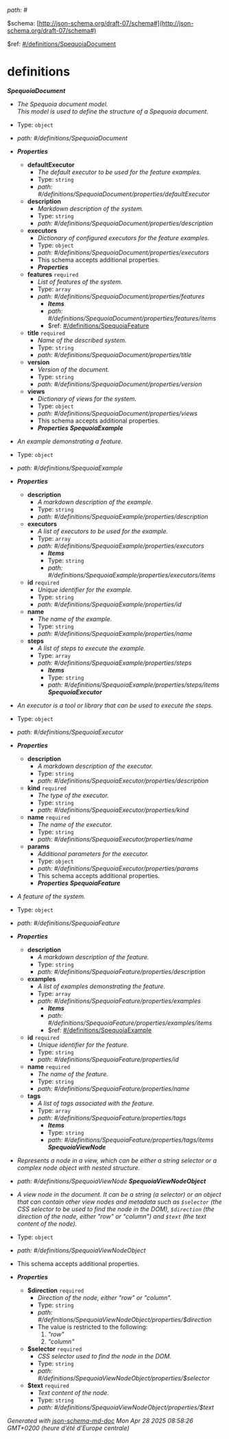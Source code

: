 *path: #*

&#36;schema: [http://json-schema.org/draft-07/schema#](http://json-schema.org/draft-07/schema#)

&#36;ref: [#/definitions/SpequoiaDocument](#/definitions/SpequoiaDocument)

# definitions

***SpequoiaDocument***

- *The Spequoia document model.<br>
  This model is used to define the structure of a Spequoia document.*
- Type: `object`
- <i id="definitionsspequoiadocument">path: #/definitions/SpequoiaDocument</i>
- ***Properties***
    - <b id="definitionsspequoiadocumentpropertiesdefaultexecutor">defaultExecutor</b>
        - *The default executor to be used for the feature examples.*
        - Type: `string`
        - <i id="definitionsspequoiadocumentpropertiesdefaultexecutor">path: #/definitions/SpequoiaDocument/properties/defaultExecutor</i>
    - <b id="definitionsspequoiadocumentpropertiesdescription">description</b>
        - *Markdown description of the system.*
        - Type: `string`
        - <i id="definitionsspequoiadocumentpropertiesdescription">path: #/definitions/SpequoiaDocument/properties/description</i>
    - <b id="definitionsspequoiadocumentpropertiesexecutors">executors</b>
        - *Dictionary of configured executors for the feature examples.*
        - Type: `object`
        - <i id="definitionsspequoiadocumentpropertiesexecutors">path: #/definitions/SpequoiaDocument/properties/executors</i>
        - This schema accepts additional properties.
        - ***Properties***
    - <b id="definitionsspequoiadocumentpropertiesfeatures">features</b> `required`
        - *List of features of the system.*
        - Type: `array`
        - <i id="definitionsspequoiadocumentpropertiesfeatures">path: #/definitions/SpequoiaDocument/properties/features</i>
            - ***Items***
            - <i id="definitionsspequoiadocumentpropertiesfeaturesitems">path: #/definitions/SpequoiaDocument/properties/features/items</i>
            - &#36;ref: [#/definitions/SpequoiaFeature](#/definitions/SpequoiaFeature)
    - <b id="definitionsspequoiadocumentpropertiestitle">title</b> `required`
        - *Name of the described system.*
        - Type: `string`
        - <i id="definitionsspequoiadocumentpropertiestitle">path: #/definitions/SpequoiaDocument/properties/title</i>
    - <b id="definitionsspequoiadocumentpropertiesversion">version</b>
        - *Version of the document.*
        - Type: `string`
        - <i id="definitionsspequoiadocumentpropertiesversion">path: #/definitions/SpequoiaDocument/properties/version</i>
    - <b id="definitionsspequoiadocumentpropertiesviews">views</b>
        - *Dictionary of views for the system.*
        - Type: `object`
        - <i id="definitionsspequoiadocumentpropertiesviews">path: #/definitions/SpequoiaDocument/properties/views</i>
        - This schema accepts additional properties.
        - ***Properties***
          ***SpequoiaExample***

- *An example demonstrating a feature.*
- Type: `object`
- <i id="definitionsspequoiaexample">path: #/definitions/SpequoiaExample</i>
- ***Properties***
    - <b id="definitionsspequoiaexamplepropertiesdescription">description</b>
        - *A markdown description of the example.*
        - Type: `string`
        - <i id="definitionsspequoiaexamplepropertiesdescription">path: #/definitions/SpequoiaExample/properties/description</i>
    - <b id="definitionsspequoiaexamplepropertiesexecutors">executors</b>
        - *A list of executors to be used for the example.*
        - Type: `array`
        - <i id="definitionsspequoiaexamplepropertiesexecutors">path: #/definitions/SpequoiaExample/properties/executors</i>
            - ***Items***
            - Type: `string`
            - <i id="definitionsspequoiaexamplepropertiesexecutorsitems">path: #/definitions/SpequoiaExample/properties/executors/items</i>
    - <b id="definitionsspequoiaexamplepropertiesid">id</b> `required`
        - *Unique identifier for the example.*
        - Type: `string`
        - <i id="definitionsspequoiaexamplepropertiesid">path: #/definitions/SpequoiaExample/properties/id</i>
    - <b id="definitionsspequoiaexamplepropertiesname">name</b>
        - *The name of the example.*
        - Type: `string`
        - <i id="definitionsspequoiaexamplepropertiesname">path: #/definitions/SpequoiaExample/properties/name</i>
    - <b id="definitionsspequoiaexamplepropertiessteps">steps</b>
        - *A list of steps to execute the example.*
        - Type: `array`
        - <i id="definitionsspequoiaexamplepropertiessteps">path: #/definitions/SpequoiaExample/properties/steps</i>
            - ***Items***
            - Type: `string`
            - <i id="definitionsspequoiaexamplepropertiesstepsitems">path: #/definitions/SpequoiaExample/properties/steps/items</i>
              ***SpequoiaExecutor***

- *An executor is a tool or library that can be used to execute the steps.*
- Type: `object`
- <i id="definitionsspequoiaexecutor">path: #/definitions/SpequoiaExecutor</i>
- ***Properties***
    - <b id="definitionsspequoiaexecutorpropertiesdescription">description</b>
        - *A markdown description of the executor.*
        - Type: `string`
        - <i id="definitionsspequoiaexecutorpropertiesdescription">path: #/definitions/SpequoiaExecutor/properties/description</i>
    - <b id="definitionsspequoiaexecutorpropertieskind">kind</b> `required`
        - *The type of the executor.*
        - Type: `string`
        - <i id="definitionsspequoiaexecutorpropertieskind">path: #/definitions/SpequoiaExecutor/properties/kind</i>
    - <b id="definitionsspequoiaexecutorpropertiesname">name</b> `required`
        - *The name of the executor.*
        - Type: `string`
        - <i id="definitionsspequoiaexecutorpropertiesname">path: #/definitions/SpequoiaExecutor/properties/name</i>
    - <b id="definitionsspequoiaexecutorpropertiesparams">params</b>
        - *Additional parameters for the executor.*
        - Type: `object`
        - <i id="definitionsspequoiaexecutorpropertiesparams">path: #/definitions/SpequoiaExecutor/properties/params</i>
        - This schema accepts additional properties.
        - ***Properties***
          ***SpequoiaFeature***

- *A feature of the system.*
- Type: `object`
- <i id="definitionsspequoiafeature">path: #/definitions/SpequoiaFeature</i>
- ***Properties***
    - <b id="definitionsspequoiafeaturepropertiesdescription">description</b>
        - *A markdown description of the feature.*
        - Type: `string`
        - <i id="definitionsspequoiafeaturepropertiesdescription">path: #/definitions/SpequoiaFeature/properties/description</i>
    - <b id="definitionsspequoiafeaturepropertiesexamples">examples</b>
        - *A list of examples demonstrating the feature.*
        - Type: `array`
        - <i id="definitionsspequoiafeaturepropertiesexamples">path: #/definitions/SpequoiaFeature/properties/examples</i>
            - ***Items***
            - <i id="definitionsspequoiafeaturepropertiesexamplesitems">path: #/definitions/SpequoiaFeature/properties/examples/items</i>
            - &#36;ref: [#/definitions/SpequoiaExample](#/definitions/SpequoiaExample)
    - <b id="definitionsspequoiafeaturepropertiesid">id</b> `required`
        - *Unique identifier for the feature.*
        - Type: `string`
        - <i id="definitionsspequoiafeaturepropertiesid">path: #/definitions/SpequoiaFeature/properties/id</i>
    - <b id="definitionsspequoiafeaturepropertiesname">name</b> `required`
        - *The name of the feature.*
        - Type: `string`
        - <i id="definitionsspequoiafeaturepropertiesname">path: #/definitions/SpequoiaFeature/properties/name</i>
    - <b id="definitionsspequoiafeaturepropertiestags">tags</b>
        - *A list of tags associated with the feature.*
        - Type: `array`
        - <i id="definitionsspequoiafeaturepropertiestags">path: #/definitions/SpequoiaFeature/properties/tags</i>
            - ***Items***
            - Type: `string`
            - <i id="definitionsspequoiafeaturepropertiestagsitems">path: #/definitions/SpequoiaFeature/properties/tags/items</i>
              ***SpequoiaViewNode***

- *Represents a node in a view, which can be either a string selector or a complex node object with nested structure.*
- <i id="definitionsspequoiaviewnode">path: #/definitions/SpequoiaViewNode</i>
  ***SpequoiaViewNodeObject***

- *A view node in the document. It can be a string (a selector) or an object that can contain other view nodes and metadata such as `$selector` (the CSS selector to be used to find the node in the DOM), `$direction` (the direction of the node, either "row" or "column") and `$text` (the text content of the node).*
- Type: `object`
- <i id="definitionsspequoiaviewnodeobject">path: #/definitions/SpequoiaViewNodeObject</i>
- This schema accepts additional properties.
- ***Properties***
    - <b id="definitionsspequoiaviewnodeobjectpropertiesdirection">$direction</b> `required`
        - *Direction of the node, either "row" or "column".*
        - Type: `string`
        - <i id="definitionsspequoiaviewnodeobjectpropertiesdirection">path: #/definitions/SpequoiaViewNodeObject/properties/$direction</i>
        - The value is restricted to the following:
            1. *"row"*
            2. *"column"*
    - <b id="definitionsspequoiaviewnodeobjectpropertiesselector">$selector</b> `required`
        - *CSS selector used to find the node in the DOM.*
        - Type: `string`
        - <i id="definitionsspequoiaviewnodeobjectpropertiesselector">path: #/definitions/SpequoiaViewNodeObject/properties/$selector</i>
    - <b id="definitionsspequoiaviewnodeobjectpropertiestext">$text</b> `required`
        - *Text content of the node.*
        - Type: `string`
        - <i id="definitionsspequoiaviewnodeobjectpropertiestext">path: #/definitions/SpequoiaViewNodeObject/properties/$text</i>

*Generated with [json-schema-md-doc](https://brianwendt.github.io/json-schema-md-doc/)*
*Mon Apr 28 2025 08:58:26 GMT+0200 (heure d’été d’Europe centrale)*
